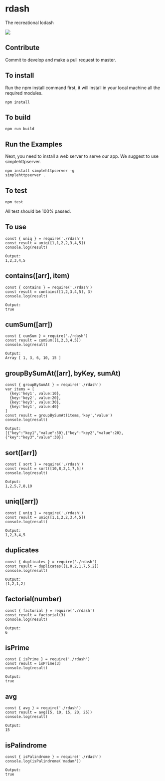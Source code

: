 # rdash
The recreational lodash

 ![](https://github.com/tuxrace/rdash/workflows/<WORKFLOW_NAME>/badge.svg)

## Contribute
Commit to develop and make a pull request to master.

## To install
Run the npm install command first, it will install in your local machine all the required modules.    

    npm install

## To build

    npm run build

## Run the Examples

Next, you need to install a web server to serve our app. We suggest to use simplehttpserver.    

    npm install simplehttpserver -g    
    simplehttpserver .

## To test

    npm test

All test should be 100% passed.    

## To use
    const { uniq } = require('./rdash')
    const result = uniq([1,1,2,2,3,4,5])
    console.log(result)

    Output:
    1,2,3,4,5

## contains([arr], item)
    const { contains } = require('./rdash')
    const result = contains([1,2,3,4,5], 3)
    console.log(result)

    Output:
    true

## cumSum([arr])
    const { cumSum } = require('./rdash')
    const result = cumSum([1,2,3,4,5])
    console.log(result)

    Output:
    Array [ 1, 3, 6, 10, 15 ]


## groupBySumAt([arr], byKey, sumAt)
    const { groupBySumAt } = require('./rdash')
    var items = [
      {key:'key1', value:10},
      {key:'key2', value:20},
      {key:'key3', value:30},
      {key:'key1', value:40}
    ]
    const result = groupBySumAt(items,'key','value')
    console.log(result)

    Output:
    [{"key":"key1","value":50},{"key":"key2","value":20},{"key":"key3","value":30}]

## sort([arr])
    const { sort } = require('./rdash')
    const result = sort([10,8,2,1,7,5])
    console.log(result)

    Output:
    1,2,5,7,8,10

## uniq([arr])
    const { uniq } = require('./rdash')
    const result = uniq([1,1,2,2,3,4,5])
    console.log(result)

    Output:
    1,2,3,4,5

## duplicates
    const { duplicates } = require('./rdash')
    const result = duplicates([1,8,2,1,7,5,2])
    console.log(result)

    Output:
    [1,2,1,2]

## factorial(number)
    const { factorial } = require('./rdash')
    const result = factorial(3)
    console.log(result)

    Output:
    6

## isPrime
    const { isPrime } = require('./rdash')
    const result = isPrime(3)
    console.log(result)

    Output:
    true

## avg
    const { avg } = require('./rdash')
    const result = avg([5, 10, 15, 20, 25])
    console.log(result)

    Output:
    15

## isPalindrome
    const { isPalindrome } = require('./rdash')
    console.log(isPalindrome('madam'))

    Output:
    true
